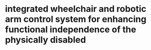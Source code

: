 # integrated wheelchair and robotic arm control system for enhancing functional independence of the physically disabled
